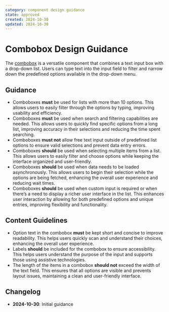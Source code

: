 ```yaml
---
category: component design guidance
state: approved
created: 2024-10-30
updated: 2024-10-30
---
```


# Combobox Design Guidance

The [combobox](https://clarity.design/documentation/combobox) is a versatile component that combines a text input box with a drop-down list. Users can type text into the input field to filter and narrow down the predefined options available in the drop-down menu.

## Guidance

- Comboboxes **must** be used for lists with more than 10 options. This allows users to easily filter through the options by typing, improving usability and efficiency.
- Comboboxes **must** be used when search and filtering capabilities are needed. This allows users to quickly find specific options from a long list, improving accuracy in their selections and reducing the time spent searching.
- Comboboxes **must not** allow free text input outside of predefined list options to ensure valid selections and prevent data entry errors.
- Comboboxes **should** be used when selecting multiple items from a list. This allows users to easily filter and choose options while keeping the interface organized and user-friendly.
- Comboboxes **should** be used when data needs to be loaded asynchronously. This allows users to begin their selection while the options are being fetched, enhancing the overall user experience and reducing wait times.
- Comboboxes **should** be used when custom input is required or when there’s a need to display a richer user interface in the list. This enhances user interaction by allowing for both predefined options and unique entries, improving flexibility and functionality.

## Content Guidelines

- Option text in the combobox **must** be kept short and concise to improve readability. This helps users quickly scan and understand their choices, enhancing the overall user experience.
- Labels **should** be included for the combobox to ensure accessibility. This helps users understand the purpose of the input and supports those using assistive technologies.
- The length of the items in a combobox **should not** exceed the width of the text field. This ensures that all options are visible and prevents layout issues, maintaining a clean and user-friendly interface.

## Changelog

- **2024-10-30**: Initial guidance
